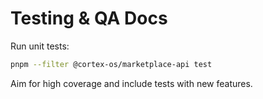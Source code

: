 # Testing & QA Docs

Run unit tests:

```bash
pnpm --filter @cortex-os/marketplace-api test
```

Aim for high coverage and include tests with new features.

